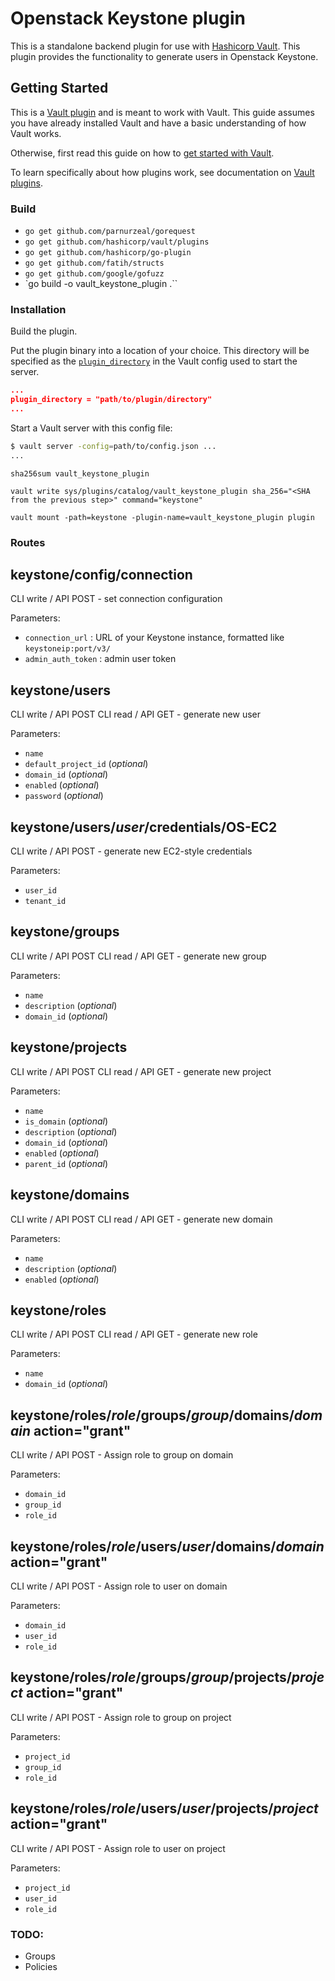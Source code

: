 # Openstack Keystone plugin

This is a standalone backend plugin for use with [Hashicorp Vault](https://www.github.com/hashicorp/vault). This plugin provides the functionality to generate users in Openstack Keystone.



## Getting Started

This is a [Vault plugin](https://www.vaultproject.io/docs/internals/plugins.html)
and is meant to work with Vault. This guide assumes you have already installed Vault
and have a basic understanding of how Vault works.

Otherwise, first read this guide on how to [get started with Vault](https://www.vaultproject.io/intro/getting-started/install.html).

To learn specifically about how plugins work, see documentation on [Vault plugins](https://www.vaultproject.io/docs/internals/plugins.html).

### Build

- `go get github.com/parnurzeal/gorequest`
- `go get github.com/hashicorp/vault/plugins`
- `go get github.com/hashicorp/go-plugin`
- `go get github.com/fatih/structs`
- `go get github.com/google/gofuzz`
- `go build -o vault_keystone_plugin .``

### Installation

Build the plugin.

Put the plugin binary into a location of your choice. This directory
will be specified as the [`plugin_directory`](https://www.vaultproject.io/docs/configuration/index.html#plugin_directory)
in the Vault config used to start the server.

```json
...
plugin_directory = "path/to/plugin/directory"
...
```

Start a Vault server with this config file:
```sh
$ vault server -config=path/to/config.json ...
...
```

`sha256sum vault_keystone_plugin`

`vault write sys/plugins/catalog/vault_keystone_plugin sha_256="<SHA from the previous step>" command="keystone"`

`vault mount -path=keystone -plugin-name=vault_keystone_plugin plugin`

### Routes

## keystone/config/connection

CLI write / API POST - set connection configuration

Parameters:
-  `connection_url` : URL of your Keystone instance, formatted like `keystoneip:port/v3/`
-  `admin_auth_token` : admin user token

## keystone/users

CLI write / API POST
CLI read / API GET - generate new user

Parameters:
-  `name`
-  `default_project_id` (_optional_)
-  `domain_id` (_optional_)
-  `enabled` (_optional_)
-  `password` (_optional_)

## keystone/users/*user*/credentials/OS-EC2

CLI write / API POST - generate new EC2-style credentials

Parameters:
-  `user_id`
-  `tenant_id`

## keystone/groups

CLI write / API POST
CLI read / API GET - generate new group

Parameters:
-  `name`
-  `description` (_optional_)
-  `domain_id` (_optional_)

## keystone/projects

CLI write / API POST
CLI read / API GET - generate new project

Parameters:
-  `name`
-  `is_domain` (_optional_)
-  `description` (_optional_)
-  `domain_id` (_optional_)
-  `enabled` (_optional_)
-  `parent_id` (_optional_)

## keystone/domains

CLI write / API POST
CLI read / API GET - generate new domain

Parameters:
-  `name`
-  `description` (_optional_)
-  `enabled` (_optional_)

## keystone/roles

CLI write / API POST
CLI read / API GET - generate new role

Parameters:
-  `name`
-  `domain_id` (_optional_)

## keystone/roles/*role*/groups/*group*/domains/*domain* action="grant"

CLI write / API POST - Assign role to group on domain

Parameters:
-  `domain_id`
-  `group_id`
-  `role_id`

## keystone/roles/*role*/users/*user*/domains/*domain* action="grant"

CLI write / API POST - Assign role to user on domain

Parameters:
-  `domain_id`
-  `user_id`
-  `role_id`

## keystone/roles/*role*/groups/*group*/projects/*project* action="grant"

CLI write / API POST - Assign role to group on project

Parameters:
-  `project_id`
-  `group_id`
-  `role_id`

## keystone/roles/*role*/users/*user*/projects/*project* action="grant"

CLI write / API POST - Assign role to user on project

Parameters:
-  `project_id`
-  `user_id`
-  `role_id`

### TODO:

- Groups
- Policies
